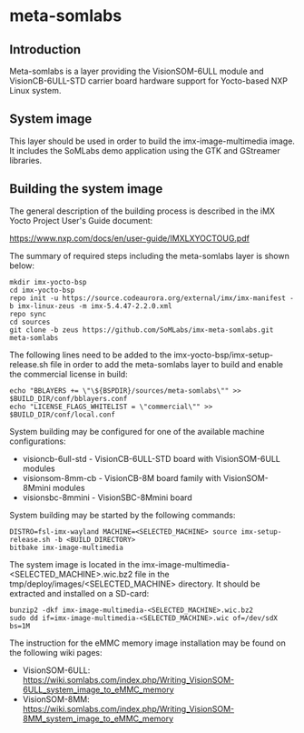 # meta-somlabs

## Introduction

Meta-somlabs is a layer providing the VisionSOM-6ULL module and VisionCB-6ULL-STD carrier board hardware support for Yocto-based NXP Linux system.

## System image

This layer should be used in order to build the imx-image-multimedia image. It includes the SoMLabs demo application using the GTK and GStreamer libraries.

## Building the system image

The general description of the building process is described in the iMX Yocto Project User's Guide document:

https://www.nxp.com/docs/en/user-guide/IMXLXYOCTOUG.pdf

The summary of required steps including the meta-somlabs layer is shown below:

```shell
mkdir imx-yocto-bsp
cd imx-yocto-bsp
repo init -u https://source.codeaurora.org/external/imx/imx-manifest -b imx-linux-zeus -m imx-5.4.47-2.2.0.xml
repo sync
cd sources
git clone -b zeus https://github.com/SoMLabs/imx-meta-somlabs.git meta-somlabs
```

The following lines need to be added to the imx-yocto-bsp/imx-setup-release.sh file in order to add the meta-somlabs layer to build and enable the commercial license in build:

```shell
echo "BBLAYERS += \"\${BSPDIR}/sources/meta-somlabs\"" >> $BUILD_DIR/conf/bblayers.conf
echo "LICENSE_FLAGS_WHITELIST = \"commercial\"" >> $BUILD_DIR/conf/local.conf
```

System building may be configured for one of the available machine configurations:

* visioncb-6ull-std - VisionCB-6ULL-STD board with VisionSOM-6ULL modules 
* visionsom-8mm-cb - VisionCB-8M board family with VisionSOM-8Mmini modules
* visionsbc-8mmini - VisionSBC-8Mmini board

System building may be started by the following commands:

```shell
DISTRO=fsl-imx-wayland MACHINE=<SELECTED_MACHINE> source imx-setup-release.sh -b <BUILD_DIRECTORY>
bitbake imx-image-multimedia
```

The system image is located in the imx-image-multimedia-<SELECTED_MACHINE>.wic.bz2 file in the tmp/deploy/images/<SELECTED_MACHINE> directory. It should be extracted and installed on a SD-card:

```shell
bunzip2 -dkf imx-image-multimedia-<SELECTED_MACHINE>.wic.bz2 
sudo dd if=imx-image-multimedia-<SELECTED_MACHINE>.wic of=/dev/sdX bs=1M
```

The instruction for the eMMC memory image installation may be found on the following wiki pages:

* VisionSOM-6ULL: https://wiki.somlabs.com/index.php/Writing_VisionSOM-6ULL_system_image_to_eMMC_memory
* VisionSOM-8MM: https://wiki.somlabs.com/index.php/Writing_VisionSOM-8MM_system_image_to_eMMC_memory

